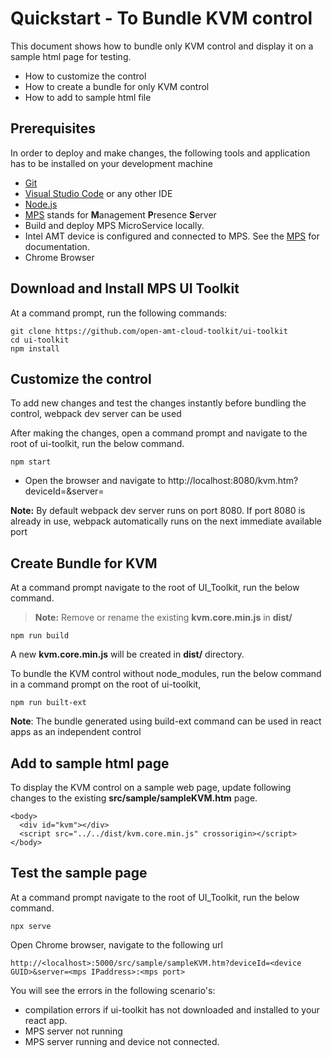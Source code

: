 # Quickstart - To Bundle KVM control

This document shows how to bundle only KVM control and display it on a sample html page for testing. 

 - How to customize the control
 - How to create a bundle for only KVM control
 - How to add to sample html file 

## Prerequisites

In order to deploy and make changes, the following tools and application has to be installed on your development machine
-   [Git](https://git-scm.com/)
-   [Visual Studio Code](https://code.visualstudio.com/) or any other IDE 
-   [Node.js](https://nodejs.org/)
-   [MPS](https://github.com/open-amt-cloud-toolkit/mps) stands for **M**anagement **P**resence **S**erver
-	Build and deploy MPS MicroService locally.
-   Intel AMT device is configured and connected to MPS. See the [MPS](https://github.com/open-amt-cloud-toolkit/mps) for documentation.
-   Chrome Browser

## Download and Install MPS UI Toolkit

At a command prompt, run the following commands:
```
git clone https://github.com/open-amt-cloud-toolkit/ui-toolkit
cd ui-toolkit
npm install
```

## Customize the control

To add new changes and test the changes  instantly before bundling the control, webpack dev server can be used

After making  the changes, open a command prompt and navigate to the root of ui-toolkit, run the below command.

```
npm start
```

- Open the browser and navigate to http://localhost:8080/kvm.htm?deviceId=<Device uuid>&server=<MPS server:port>

**Note:** By default webpack dev server runs on port 8080. If port 8080 is already in use, webpack automatically runs on  the next immediate available port


## Create Bundle for KVM
At a command prompt navigate to the root of UI_Toolkit, run the below command.
> **Note:** Remove or rename the existing **kvm.core.min.js**  in **dist/**
```
npm run build
```
A new **kvm.core.min.js** will be created in **dist/** directory.

To bundle the KVM control without node_modules,  run the below command in a command prompt on the root of ui-toolkit,

```
npm run built-ext
```

**Note**: The bundle generated using build-ext command can be used in react apps as an independent control

## Add to sample html page

To display the KVM control on a sample web page, update following changes to the existing **src/sample/sampleKVM.htm** page.

```
<body>
  <div id="kvm"></div>
  <script src="../../dist/kvm.core.min.js" crossorigin></script>
</body>
```
## Test the sample page
At a command prompt navigate to the root of UI_Toolkit, run the below command.
```
npx serve
```
Open Chrome browser, navigate to the following url
```
http://<localhost>:5000/src/sample/sampleKVM.htm?deviceId=<device GUID>&server=<mps IPaddress>:<mps port>
```
You will see the errors in the following scenario's: 
 - compilation errors if ui-toolkit has not downloaded and installed to your react app.
 - MPS server not running
 - MPS server running and device not connected.

